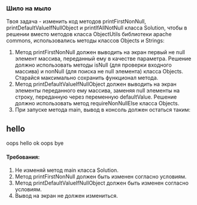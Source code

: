 
### Шило на мыло

Твоя задача - изменить код методов printFirstNonNull, printDefaultValueIfNullObject и printIfAllNotNull класса Solution,
чтобы в решении вместо методов класса ObjectUtils библиотеки apache commons,
использовались методы классов Objects и Strings:
1) Метод printFirstNonNull должен выводить на экран первый не null элемент массива, переданный ему в качестве параметра.
Решение должно использовать методы isNull (для проверки входного массива) и nonNull (для поиска не null элемента)
класса Objects. Старайся максимально сохранить функционал метода.
2) Метод printDefaultValueIfNullObject должен выводить на экран элементы переданного ему массива,
заменяя null элементы на строку, переданную через переменную defaultValue.
Решение должно использовать метод requireNonNullElse класса Objects.
3) При запуске метода main, вывод в консоль должен остаться таким:

hello
----------
oops
hello
ok
oops
bye


#### Требования:
1.	Не изменяй метод main класса Solution.
2.	Метод printFirstNonNull должен быть изменен согласно условиям.
3.	Метод printDefaultValueIfNullObject должен быть изменен согласно условиям.
4.	Вывод на экран не должен измениться.


